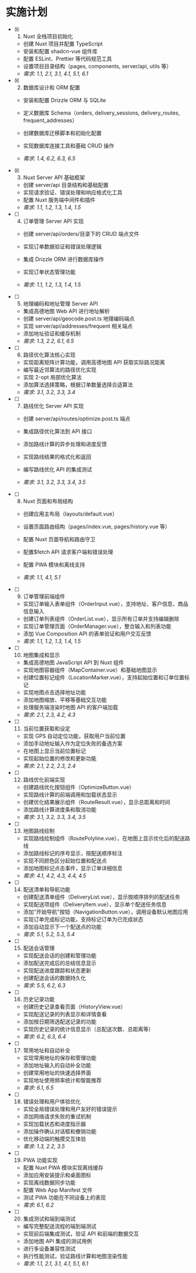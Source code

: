 # 实施计划

- [x] 1. Nuxt 全栈项目初始化
  - 创建 Nuxt 项目并配置 TypeScript
  - 安装和配置 shadcn-vue 组件库
  - 配置 ESLint、Prettier 等代码规范工具
  - 设置项目目录结构（pages, components, server/api, utils 等）
  - _需求: 1.1, 2.1, 3.1, 4.1, 5.1, 6.1_

- [x] 2. 数据库设计和 ORM 配置

  - 安装和配置 Drizzle ORM 与 SQLite
  - 定义数据库 Schema（orders, delivery_sessions, delivery_routes, frequent_addresses）
  - 创建数据库迁移脚本和初始化配置
  - 实现数据库连接工具和基础 CRUD 操作

  - _需求: 1.4, 6.2, 6.3, 6.5_

- [x] 3. Nuxt Server API 基础框架



  - 创建 server/api 目录结构和基础配置
  - 实现请求验证、错误处理和响应格式化工具
  - 配置 Nuxt 服务端中间件和插件
  - _需求: 1.1, 1.2, 1.3, 1.4, 1.5_




- [ ] 4. 订单管理 Server API 实现
  - 创建 server/api/orders/目录下的 CRUD 端点文件
  - 实现订单数据验证和错误处理逻辑





  - 集成 Drizzle ORM 进行数据库操作
  - 实现订单状态管理功能
  - _需求: 1.1, 1.2, 1.3, 1.4, 1.5_

- [ ] 5. 地理编码和地址管理 Server API
  - 集成高德地图 Web API 进行地址解析
  - 创建 server/api/geocode.post.ts 地理编码端点
  - 实现 server/api/addresses/frequent 相关端点
  - 添加地址验证和缓存机制
  - _需求: 1.3, 2.2, 6.1, 6.5_

- [ ] 6. 路径优化算法核心实现
  - 实现距离矩阵计算功能，调用高德地图 API 获取实际路况距离
  - 编写最近邻算法的路径优化实现
  - 实现 2-opt 局部优化算法
  - 添加算法选择策略，根据订单数量选择合适算法
  - _需求: 3.1, 3.2, 3.3, 3.4_

- [ ] 7. 路线优化 Server API 实现
  - 创建 server/api/routes/optimize.post.ts 端点
  - 集成路径优化算法到 API 接口
  - 添加路线计算的异步处理和进度反馈
  - 实现路线结果的格式化和返回

  - 编写路线优化 API 的集成测试
  - _需求: 3.1, 3.2, 3.3, 3.4, 3.5_

- [ ] 8. Nuxt 页面和布局结构
  - 创建应用主布局（layouts/default.vue）
  - 设置页面路由结构（pages/index.vue, pages/history.vue 等）
  - 配置 Nuxt 页面导航和路由守卫

  - 配置$fetch API 请求客户端和错误处理
  - 配置 PWA 模块和离线支持
  - _需求: 1.1, 4.1, 5.1_

- [ ] 9. 订单管理前端组件
  - 实现订单输入表单组件（OrderInput.vue），支持地址、客户信息、商品信息输入
  - 创建订单列表组件（OrderList.vue），显示所有订单并支持编辑删除
  - 实现订单管理页面（OrderManager.vue），整合输入和列表功能
  - 添加 Vue Composition API 的表单验证和用户交互反馈
  - _需求: 1.1, 1.2, 1.3, 1.4, 1.5_

- [ ] 10. 地图集成和显示
  - 集成高德地图 JavaScript API 到 Nuxt 组件
  - 实现地图容器组件（MapContainer.vue）和基础地图显示
  - 创建位置标记组件（LocationMarker.vue），支持起始位置和订单位置标记
  - 实现地图点击选择地址功能
  - 添加地图缩放、平移等基础交互功能
  - 处理服务端渲染时地图 API 的客户端加载
  - _需求: 2.1, 2.3, 4.2, 4.3_

- [ ] 11. 当前位置获取和设定
  - 实现 GPS 自动定位功能，获取用户当前位置
  - 添加手动地址输入作为定位失败的备选方案
  - 在地图上显示当前位置标记
  - 实现起始位置的修改和更新功能
  - _需求: 2.1, 2.2, 2.3, 2.4_

- [ ] 12. 路线优化前端实现
  - 创建路线优化按钮组件（OptimizeButton.vue）
  - 实现路线计算的前端调用和加载状态显示
  - 创建优化结果展示组件（RouteResult.vue），显示总距离和时间
  - 添加路线计算进度条和取消功能
  - _需求: 3.1, 3.2, 3.3, 3.4, 3.5_

- [ ] 13. 地图路线绘制
  - 实现路线绘制组件（RoutePolyline.vue），在地图上显示优化后的配送路线
  - 添加路线标记的序号显示，按配送顺序标注
  - 实现不同颜色区分起始位置和配送点
  - 添加地图标记点击事件，显示订单详细信息
  - _需求: 4.1, 4.2, 4.3, 4.4, 4.5_

- [ ] 14. 配送清单和导航功能
  - 创建配送清单组件（DeliveryList.vue），显示按顺序排列的配送任务
  - 实现配送项组件（DeliveryItem.vue），显示单个配送任务信息
  - 添加"开始导航"按钮（NavigationButton.vue），调用设备默认地图应用
  - 实现订单完成标记功能，支持标记订单为已完成状态
  - 添加自动显示下一个配送点的功能
  - _需求: 5.1, 5.2, 5.3, 5.4_

- [ ] 15. 配送会话管理
  - 实现配送会话的创建和管理功能
  - 添加配送完成后的总结信息显示
  - 实现配送进度跟踪和状态更新
  - 创建配送会话的数据持久化
  - _需求: 5.5, 6.2, 6.3_

- [ ] 16. 历史记录功能
  - 创建历史记录查看页面（HistoryView.vue）
  - 实现配送记录的列表显示和详情查看
  - 添加按日期筛选配送记录的功能
  - 实现历史记录的统计信息显示（总配送次数、总距离等）
  - _需求: 6.2, 6.3, 6.4_

- [ ] 17. 常用地址和自动补全
  - 实现常用地址的保存和管理功能
  - 添加地址输入的自动补全功能
  - 创建常用地址的快速选择界面
  - 实现地址使用频率统计和智能推荐
  - _需求: 6.1, 6.5_

- [ ] 18. 错误处理和用户体验优化
  - 实现全局错误处理和用户友好的错误提示
  - 添加网络请求失败的重试机制
  - 实现加载状态和进度指示器
  - 添加操作确认对话框和撤销功能
  - 优化移动端的触摸交互体验
  - _需求: 1.3, 2.2, 3.5_

- [ ] 19. PWA 功能实现
  - 配置 Nuxt PWA 模块实现离线缓存
  - 添加应用安装提示和桌面图标
  - 实现离线数据同步功能
  - 配置 Web App Manifest 文件
  - 测试 PWA 功能在不同设备上的表现
  - _需求: 6.1, 6.2_

- [ ] 20. 集成测试和端到端测试
  - 编写完整配送流程的端到端测试
  - 实现前后端集成测试，验证 API 和前端的数据交互
  - 添加地图 API 集成的测试用例
  - 进行多设备兼容性测试
  - 执行性能测试，验证路线计算和地图渲染性能
  - _需求: 1.1, 2.1, 3.1, 4.1, 5.1, 6.1_
